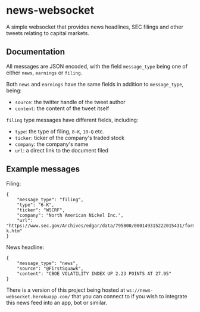 # news-websocket
A simple websocket that provides news headlines, SEC filings and other tweets relating to capital markets.

## Documentation
All messages are JSON encoded, with the field `message_type` being one of either `news`, `earnings` or `filing`.

Both `news` and `earnings` have the same fields in addition to `message_type`, being:
  * `source`: the twitter handle of the tweet author
  * `content`: the content of the tweet itself

`filing` type messages have different fields, including:
  * `type`: the type of filing, `8-K`, `10-Q` etc.
  * `ticker`: ticker of the company's traded stock 
  * `company`: the company's name
  * `url`: a direct link to the document filed

## Example messages

Filing:
```
{
    "message_type": "filing",
    "type": "6-K",
    "ticker": "WSCRF",
    "company": "North American Nickel Inc.",
    "url": "https://www.sec.gov/Archives/edgar/data/795800/000149315222015431/form6-k.htm"
}

```
News headline:
```
{
    "message_type": "news",
    "source": "@FirstSquawk",
    "content": "CBOE VOLATILITY INDEX UP 2.23 POINTS AT 27.95"
}
```

There is a version of this project being hosted at `ws://news-websocket.herokuapp.com/` that you can connect to if you wish to integrate this news feed into an app, bot or similar.

